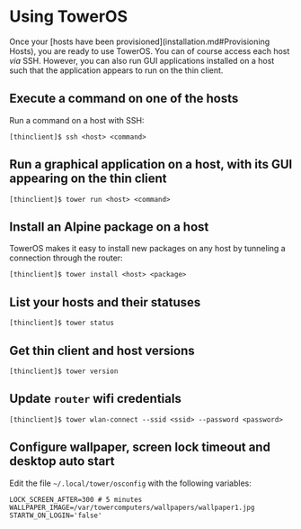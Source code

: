 # Using TowerOS
Once your [hosts have been provisioned](installation.md#Provisioning Hosts), you are ready to use TowerOS. You can of course access each host _via_ SSH. However, you can also run GUI applications installed on a host such that the application appears to run on the thin client.

## Execute a command on one of the hosts

Run a command on a host with SSH:

```
[thinclient]$ ssh <host> <command>
```

## Run a graphical application on a host, with its GUI appearing on the thin client

```
[thinclient]$ tower run <host> <command>
```

## Install an Alpine package on a host
TowerOS makes it easy to install new packages on any host by tunneling a connection through the router:

```
[thinclient]$ tower install <host> <package>
```

## List your hosts and their statuses

```
[thinclient]$ tower status
```

## Get thin client and host versions

```
[thinclient]$ tower version
```

## Update `router` wifi credentials

```
[thinclient]$ tower wlan-connect --ssid <ssid> --password <password>
```

## Configure wallpaper, screen lock timeout and desktop auto start

Edit the file `~/.local/tower/osconfig` with the following variables:

```
LOCK_SCREEN_AFTER=300 # 5 minutes
WALLPAPER_IMAGE=/var/towercomputers/wallpapers/wallpaper1.jpg
STARTW_ON_LOGIN='false'
```
